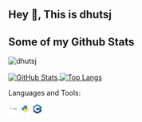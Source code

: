 ## Hey 👋, This is dhutsj

## Some of my Github Stats
<p align=left> <img src=https://komarev.com/ghpvc/?username=dhutsj alt=dhutsj /> </p>

<a href="https://github.com/dhutsj">
  <img align="center" alt="GitHub Stats" src="https://github-readme-stats.vercel.app/api?username=dhutsj&show_icons=true&include_all_commits=true" />
</a>
<a href="https://github.com/dhutsj">
  <img align="center" alt="Top Langs" src="https://github-readme-stats.vercel.app/api/top-langs/?username=dhutsj&layout=compact" />
</a>

Languages and Tools:

<code><img height="20" src="https://raw.githubusercontent.com/github/explore/80688e429a7d4ef2fca1e82350fe8e3517d3494d/topics/java/java.png" alt="java"></code>
<code><img height="20" src="https://raw.githubusercontent.com/github/explore/80688e429a7d4ef2fca1e82350fe8e3517d3494d/topics/python/python.png" alt="python"></code>
<code><img height="20" src="https://raw.githubusercontent.com/github/explore/80688e429a7d4ef2fca1e82350fe8e3517d3494d/topics/cpp/cpp.png" alt="cpp"></code>


<!--
**dhutsj/dhutsj** is a ✨ _special_ ✨ repository because its `README.md` (this file) appears on your GitHub profile.

Here are some ideas to get you started:

- 🔭 I’m currently working on ...
- 🌱 I’m currently learning ...
- 👯 I’m looking to collaborate on ...
- 🤔 I’m looking for help with ...
- 💬 Ask me about ...
- 📫 How to reach me: ...
- 😄 Pronouns: ...
- ⚡ Fun fact: ...
-->
